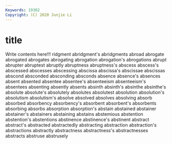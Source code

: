 ```yaml
---
Keywords: 19302
Copyright: (C) 2020 Junjie Li
---
```


# title

Write contents here!!!
ridgment 
abridgment's 
abridgments
abroad 
abrogate 
abrogated 
abrogates 
abrogating 
abrogation 
abrogation's 
abrogations 
abrupt 
abrupter
abruptest 
abruptly 
abruptness 
abruptness's 
abscess 
abscess's 
abscessed 
abscesses 
abscessing 
abscissa
abscissa's 
abscissae 
abscissas 
abscond 
absconded 
absconding 
absconds 
absence 
absence's 
absences
absent 
absented 
absentee 
absentee's 
absenteeism 
absenteeism's 
absentees 
absenting 
absently 
absents
absinth 
absinth's 
absinthe 
absinthe's 
absolute 
absolute's 
absolutely 
absolutes 
absolutest 
absolution
absolution's 
absolutism 
absolutism's 
absolve 
absolved 
absolves 
absolving 
absorb 
absorbed 
absorbency
absorbency's 
absorbent 
absorbent's 
absorbents 
absorbing 
absorbs 
absorption 
absorption's 
abstain 
abstained
abstainer 
abstainer's 
abstainers 
abstaining 
abstains 
abstemious 
abstention 
abstention's 
abstentions 
abstinence
abstinence's 
abstinent 
abstract 
abstract's 
abstracted 
abstractedly 
abstracting 
abstraction 
abstraction's 
abstractions
abstractly 
abstractness 
abstractness's 
abstractnesses 
abstracts 
abstruse 
abstrusely 
